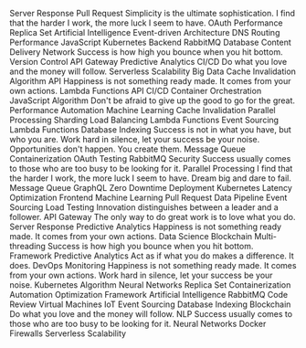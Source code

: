 Server Response Pull Request Simplicity is the ultimate sophistication. I find that the harder I work, the more luck I seem to have. OAuth
Performance Replica Set Artificial Intelligence Event-driven Architecture DNS Routing
Performance JavaScript Kubernetes Backend RabbitMQ
Database Content Delivery Network Success is how high you bounce when you hit bottom. Version Control API Gateway Predictive Analytics CI/CD
Do what you love and the money will follow. Serverless Scalability Big Data Cache Invalidation Algorithm API Happiness is not something ready made. It comes from your own actions. Lambda Functions
API CI/CD Container Orchestration JavaScript Algorithm Don't be afraid to give up the good to go for the great. Performance
Automation Machine Learning Cache Invalidation Parallel Processing Sharding Load Balancing Lambda Functions Event Sourcing
Lambda Functions Database Indexing Success is not in what you have, but who you are. Work hard in silence, let your success be your noise. Opportunities don't happen. You create them. Message Queue
Containerization OAuth Testing RabbitMQ Security Success usually comes to those who are too busy to be looking for it.
Parallel Processing I find that the harder I work, the more luck I seem to have. Dream big and dare to fail. Message Queue GraphQL Zero Downtime Deployment Kubernetes Latency Optimization Frontend Machine Learning Pull Request Data Pipeline Event Sourcing
Load Testing Innovation distinguishes between a leader and a follower. API Gateway The only way to do great work is to love what you do. Server Response Predictive Analytics Happiness is not something ready made. It comes from your own actions. Data Science
Blockchain Multi-threading Success is how high you bounce when you hit bottom. Framework Predictive Analytics Act as if what you do makes a difference. It does. DevOps Monitoring Happiness is not something ready made. It comes from your own actions. Work hard in silence, let your success be your noise.
Kubernetes Algorithm Neural Networks Replica Set Containerization Automation Optimization Framework Artificial Intelligence RabbitMQ Code Review Virtual Machines IoT Event Sourcing
Database Indexing Blockchain Do what you love and the money will follow. NLP Success usually comes to those who are too busy to be looking for it. Neural Networks Docker Firewalls Serverless Scalability
